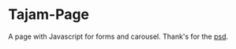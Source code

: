 # Tajam-Page

A page with Javascript for forms and carousel.
Thank's for the [psd](http://creativebeacon.com/website-psds-you-can-download-for-free/).
